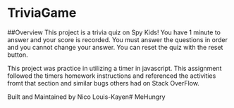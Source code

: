 # TriviaGame

##Overview
This project is a trivia quiz on Spy Kids! You have 1 minute to answer and your score is recorded. You must answer the questions in order and you cannot change your answer. You can reset the quiz with the reset button.

This project was practice in utilizing a timer in javascript. This assignment followed the timers homework instructions and referenced the activities fromt that section and similar bugs others had on Stack OverFlow.

Built and Maintained by Nico Louis-Kayen# MeHungry
